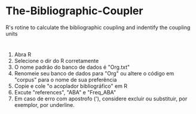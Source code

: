 # The-Bibliographic-Coupler
R's rotine to calculate the bibliographic coupling and indentify the coupling units
#
1) Abra R
2) Selecione o dir do R corretamente
3) O nome padrão do banco de dados é "Org.txt"
4) Renomeie seu banco de dados para "Org" ou altere o código em "corpus" para o nome de sua preferência
5) Copie e cole "o acoplador bibliográfico" em R
6) Excute "references", "ABA" e "Freq_ABA"
7) Em caso de erro com apostrofo ('), considere excluir ou substituir, por exemplor, por underline.
